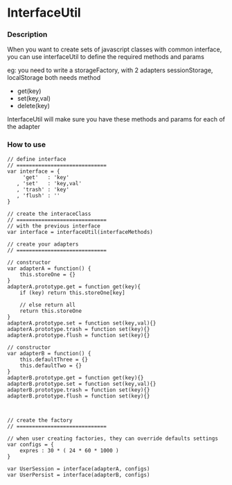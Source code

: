 InterfaceUtil
=========


### Description
When you want to create sets of javascript classes with common interface, you can use interfaceUtil to define the required methods and params

eg: you need to write a storageFactory, with 2 adapters sessionStorage, localStorage
both needs method

- get(key)
- set(key,val)
- delete(key)

InterfaceUtil will make sure you have these methods and params for each of the adapter


### How to use

	// define interface
	// =============================
	var interface = {
    	 'get'   : 'key'
	   , 'set'   : 'key,val'
	   , 'trash' : 'key'
	   , 'flush' : ''
	}

	// create the interaceClass
	// =============================
	// with the previous interface
	var interface = interfaceUtil(interfaceMethods)
	
	// create your adapters
	// =============================
	
	// constructor
	var adapterA = function() {
		this.storeOne = {}
	}
	adapterA.prototype.get = function get(key){
		if (key) return this.storeOne[key]
		
		// else return all
		return this.storeOne
	}
	adapterA.prototype.set = function set(key,val){}
	adapterA.prototype.trash = function set(key){}
	adapterA.prototype.flush = function set(key){}
	
	// constructor
	var adapterB = function() {
		this.defaultThree = {}
		this.defaultTwo = {}
	}
	adapterB.prototype.get = function get(key){}
	adapterB.prototype.set = function set(key,val){}
	adapterB.prototype.trash = function set(key){}
	adapterB.prototype.flush = function set(key){}



	// create the factory
	// =============================
	
	// when user creating factories, they can override defaults settings
	var configs = {
		expres : 30 * ( 24 * 60 * 1000 )
	}

	var UserSession = interface(adapterA, configs)
	var UserPersist = interface(adapterB, configs)
	
	